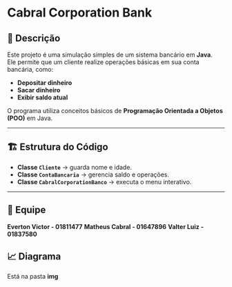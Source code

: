 # Cabral Corporation Bank  

## 📌 Descrição  
Este projeto é uma simulação simples de um sistema bancário em **Java**.  
Ele permite que um cliente realize operações básicas em sua conta bancária, como:  

- **Depositar dinheiro**  
- **Sacar dinheiro**  
- **Exibir saldo atual**  

O programa utiliza conceitos básicos de **Programação Orientada a Objetos (POO)** em Java.  

---

## 🏗️ Estrutura do Código  

- **Classe `Cliente`** → guarda nome e idade.  
- **Classe `ContaBancaria`** → gerencia saldo e operações.  
- **Classe `CabralCorporationBanco`** → executa o menu interativo.  

---

## 🥷 Equipe

**Everton Victor - 01811477**
**Matheus Cabral - 01647896**
**Valter Luiz - 01837580**

## 📈 Diagrama

Está na pasta **img**
